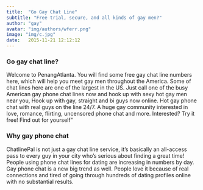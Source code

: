 ```yaml
---
title:  "Go Gay Chat Line"
subtitle: "Free trial, secure, and all kinds of gay men?"
author: "gay"
avatar: "img/authors/wferr.png"
image: "img/c.jpg"
date:   2015-11-21 12:12:12
---
```


### Go gay chat line?
Welcome to PenangAtlanta. You will find some free gay chat line numbers here, which will help you meet gay men throughout the America. Some of chat lines here are one of the largest in the US. Just call one of the busy American gay phone chat lines now and hook up with sexy hot gay men near you, Hook up with gay, straight and bi guys now online. Hot gay phone chat with real guys on the line 24/7. A huge gay community interested in love, romance, flirting, uncensored phone chat and more. Interested? Try it free! Find out for yourself"

### Why gay phone chat
ChatlinePal is not just a gay chat line service, it’s basically an all-access pass to every guy in your city who’s serious about finding a great time! People using phone chat lines for dating are increasing in numbers by day. Gay phone chat is a new big trend as well. People love it because of real connections and tired of going through hundreds of dating profiles online with no substantial results. 
